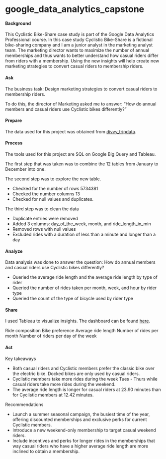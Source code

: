 # google_data_analytics_capstone

#### Background
This Cyclistic Bike-Share case study is part of the Google Data Analytics Professional course. In this case study Cyclistic Bike-Share is a fictional bike-sharing company and I am a junior analyst in the marketing analyst team. The marketing director wants to maximize the number of annual memberships and thus wants to better understand how casual riders differ from riders with a membership. Using the new insights will help create new marketing strategies to convert casual riders to membership riders. 

#### Ask
The business task: Design marketing strategies to convert casual riders to membership riders. 

To do this, the director of Marketing asked me to answer: “How do annual members and casual riders use Cyclistic bikes differently?”

#### Prepare
The data used for this project was obtained from [divvy_tripdata](https://divvy-tripdata.s3.amazonaws.com/index.html).

#### Process
The tools used for this project are SQL on Google Big Query and Tableau.

The first step that was taken was to combine the 12 tables from January to December into one. 

The second step was to explore the new table. 
  - Checked for the number of rows 5734381
  - Checked the number columns 13
  - Checked for null values and duplicates.

The third step was to clean the data
  - Duplicate entries were removed
  - Added 3 columns: day_of_the_week, month, and ride_length_in_min
  - Removed rows with null values
  - Excluded rides with a duration of less than a minute and longer than a day

#### Analyze
Data analysis was done to answer the question: How do annual members and casual riders use Cyclistic bikes differently?

  - Queried the average ride length and the average ride length by type of rider
  - Queried the number of rides taken per month, week, and hour by rider type
  - Queried the count of the type of bicycle used by rider type

#### Share
I used Tableau to visualize insights. The dashboard can be found [here](https://public.tableau.com/views/google_analytics_captstone_viz/Cyclistic_Viz?:language=en-US&:sid=&:redirect=auth&:display_count=n&:origin=viz_share_link).

Ride composition
Bike preference
Average ride length
Number of rides per month
Number of riders per day of the week

#### Act
Key takeaways
  - Both casual riders and Cyclistic members prefer the classic bike over the electric bike. Docked bikes are only used by casual riders. 
  - Cyclistic members take more rides during the week Tues - Thurs while casual riders take more rides during the weekend. 
  - The average ride length is longer for casual riders at 23.90 minutes than for Cyclistic members at 12.42 minutes.

Recommendations
  - Launch a summer seasonal campaign, the busiest time of the year, offering discounted memberships and exclusive perks for current Cyclistic members.
  - Introduce a new weekend-only membership to target casual weekend riders. 
  - Include incentives and perks for longer rides in the memberships that way casual riders who have a higher average ride length are more inclined to obtain a membership. 


